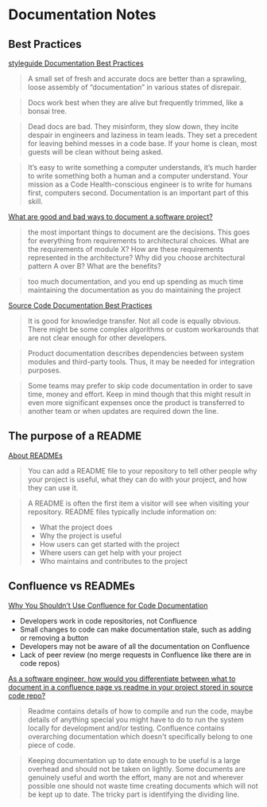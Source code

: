 # Documentation Notes

## Best Practices
[styleguide Documentation Best Practices](https://google.github.io/styleguide/docguide/best_practices.html)
> A small set of fresh and accurate docs are better than a sprawling, loose assembly of “documentation” in various states of disrepair.

> Docs work best when they are alive but frequently trimmed, like a bonsai tree.

> Dead docs are bad. They misinform, they slow down, they incite despair in engineers and laziness in team leads. They set a precedent for leaving behind messes in a code base. If your home is clean, most guests will be clean without being asked.

> It’s easy to write something a computer understands, it’s much harder to write something both a human and a computer understand. Your mission as a Code Health-conscious engineer is to write for humans first, computers second. Documentation is an important part of this skill.

[What are good and bad ways to document a software project?](https://stackoverflow.com/questions/1796376)
> the most important things to document are the decisions. This goes for everything from requirements to architectural choices. What are the requirements of module X? How are these requirements represented in the architecture? Why did you choose architectural pattern A over B? What are the benefits?

> too much documentation, and you end up spending as much time maintaining the documentation as you do maintaining the project

[Source Code Documentation Best Practices](https://easternpeak.com/blog/source-code-documentation-best-practices/)
> It is good for knowledge transfer. Not all code is equally obvious. There might be some complex algorithms or custom workarounds that are not clear enough for other developers.

> Product documentation describes dependencies between system modules and third-party tools. Thus, it may be needed for integration purposes.

> Some teams may prefer to skip code documentation in order to save time, money and effort. Keep in mind though that this might result in even more significant expenses once the product is transferred to another team or when updates are required down the line.

## The purpose of a README
[About READMEs](https://docs.github.com/en/repositories/managing-your-repositorys-settings-and-features/customizing-your-repository/about-readmes)
> You can add a README file to your repository to tell other people why your project is useful, what they can do with your project, and how they can use it.

> A README is often the first item a visitor will see when visiting your repository. README files typically include information on:
> - What the project does
> - Why the project is useful
> - How users can get started with the project
> - Where users can get help with your project
> - Who maintains and contributes to the project


## Confluence vs READMEs
[Why You Shouldn’t Use Confluence for Code Documentation](https://medium.com/codex/why-you-shouldnt-use-confluence-for-code-documentation-9363d025951c)
- Developers work in code repositories, not Confluence
- Small changes to code can make documentation stale, such as adding or removing a button
- Developers may not be aware of all the documentation on Confluence
- Lack of peer review (no merge requests in Confluence like there are in code repos)

[As a software engineer, how would you differentiate between what to document in a confluence page vs readme in your project stored in source code repo?](https://www.quora.com/As-a-software-engineer-how-would-you-differentiate-between-what-to-document-in-a-confluence-page-vs-readme-in-your-project-stored-in-source-code-repo)
> Readme contains details of how to compile and run the code, maybe details of anything special you might have to do to run the system locally for development and/or testing. Confluence contains overarching documentation which doesn't specifically belong to one piece of code.

> Keeping documentation up to date enough to be useful is a large overhead and should not be taken on lightly. Some documents are genuinely useful and worth the effort, many are not and wherever possible one should not waste time creating documents which will not be kept up to date. The tricky part is identifying the dividing line.

> 
